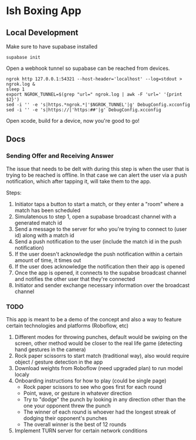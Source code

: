 
# Ish Boxing App

## Local Development

Make sure to have supabase installed

`supabase init`

Open a webhook tunnel so supabase can be reached from devices.

```
ngrok http 127.0.0.1:54321 --host-header='localhost' --log=stdout > ngrok.log &
sleep 1
export NGROK_TUNNEL=$(grep "url=" ngrok.log | awk -F 'url=' '{print $2}')
sed -i '' -e 's|https.*ngrok.*|'$NGROK_TUNNEL'|g' DebugConfig.xcconfig
sed -i '' -e 's|https://|'https:##'|g' DebugConfig.xcconfig

```

Open xcode, build for a device, now you're good to go!

## Docs

### Sending Offer and Receiving Answer

The issue that needs to be delt with during this step is when the user that is trying to be reached is offline. In that case we can alert the user via a push notification, which after tapping it, will
take them to the app.

Steps:
1. Initiator taps a button to start a match, or they enter a "room" where a match has been scheduled
2. Simulatenous to step 1, open a supabase broadcast channel with a generated match id
3. Send a message to the server for who you're trying to connect to (user id) along with a match id
4. Send a push notification to the user (include the match id in the push notification)
5. If the user doesn't acknowledge the push notification within a certain amount of time, it times out
6. If the user does acknowledge the notification then their app is opened
7. Once the app is opened, it connects to the supabse broadcast channel and notifies the other user that they're connected
8. Initiator and sender exchange necessary information over the broadcast channel


### TODO

This app is meant to be a demo of the concept and also a way to feature certain technologies and platforms (Roboflow, etc)

1. Different modes for throwing punches, default would be swiping on the screen, other method
would be closer to the real life game (detecting hand gestures in the camera)
2. Rock paper scissorrs to start match (traditional way), also would require object / gesture detection in the app
3. Download weights from Roboflow (need upgraded plan) to run model localy
4. Onboarding instructions for how to play (could be single page)
    - Rock paper scissors to see who goes first for each round
    - Point, wave, or gesture in whatever direction
    - Try to "dodge" the punch by looking in any direction other than the one your opponent threw the punch
    - The winner of each round is whoever had the longest streak of dodging their opponent's punches
    - The overall winner is the best of 12 rounds
5. Implement TURN server for certain network conditions
